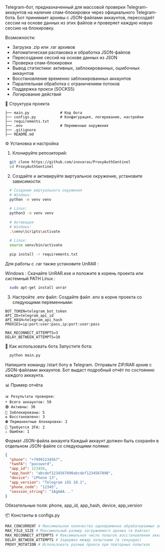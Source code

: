 Telegram-бот, предназначенный для массовой проверки Telegram-аккаунтов на наличие спам-блокировки через официального Telegram-бота.
Бот принимает архивы с JSON-файлами аккаунтов, пересоздаёт сессии на основе данных из этих файлов и проверяет каждую новую сессию на блокировку.

Возможности: 
- Загрузка .zip или .rar архивов
- Автоматическая распаковка и обработка JSON-файлов
- Пересоздание сессий на основе данных из JSON
- Проверка спам-блокировки
- Вывод статистики: активных, заблокированных, ошибочных аккаунтов
- Восстановление временно заблокированных аккаунтов
- Параллельная обработка с ограничением потоков
- Поддержка прокси (SOCKS5)
- Логирование действий

📁 Структура проекта
```
├── main.py              # Код бота
├── configs.py           # Конфигурация, логирование, настройки
├── requirements.txt     
├── .env                 # Переменные окружения
├── .gitignore          
├── README.md            
```

⚙️ Установка и настройка
1. Клонируйте репозиторий:
```bash
  git clone https://github.com/inovaras/ProxyAuthSentinel
  cd ProxyAuthSentinel
```
2. Создайте и активируйте виртуальное окружение, установите зависимости:
```bash
  # Создание виртуального окружения
  # Windows:
  python -m venv venv
  
  # Linux:
  python3 -m venv venv
  
  # Активация
  # Windows:
  .\venv\Scripts\activate
  
  # Linux:
  source venv/bin/activate
  
  pip install -r requirements.txt
```
Для работы с .rar также установите UnRAR :

Windows : Скачайте UnRAR.exe и положите в корень проекта или системный PATH
Linux :
```bash
  sudo apt-get install unrar
```
3. Настройте .env файл:
Создайте файл .env в корне проекта со следующими переменными:

```env
BOT_TOKEN=telegram_bot_token
API_ID=telegram_api_id
API_HASH=telegram_api_hash
PROXIES=ip:port:user:pass,ip:port:user:pass

MAX_RECONNECT_ATTEMPTS=3
DELAY_BETWEEN_ATTEMPTS=10
```
🤖 Как использовать бота
Запустите бота:
```bash
  python main.py
```

Напишите команду /start боту в Telegram.
Отправьте ZIP/RAR архив с JSON-файлами аккаунтов.
Бот выдаст подробный отчёт по состоянию каждого аккаунта.

📊 Пример отчёта
```
📊 Результаты проверки:
• Всего аккаунтов: 50
🟢 Активны: 30
🔴 Заблокированы: 5
♻️ Восстановлено: 3
⛔ Перманентные блокировки: 2
🔑 Требуется 2FA: 2
⚠️ Ошибки: 1
```
Формат JSON-файла аккаунта
Каждый аккаунт должен быть сохранён в отдельном JSON-файле со следующими полями:

```json
{
  "phone": "+79991234567",
  "twoFA": "password",
  "app_id": 123456,
  "app_hash": "abcdef1234567890abcdef1234567890",
  "device": "iPhone 13",
  "app_version": "Telegram iOS 10.1",
  "phone_code": "12345",
  "session_string": "1AgAAA..."
}
```
Обязательные поля: phone, app_id, app_hash, device, app_version 

📦 Константы в configs.py
```Python
MAX_CONCURRENT # Максимальное количество одновременно обрабатываемых аккаунтов
MAX_FILE_SIZE # Максимальный размер загружаемого архива (в байтах)
MAX_RECONNECT_ATTEMPTS # Максимальное число попыток восстановления аккаунта
DELAY_BETWEEN_ATTEMPTS # Задержка между попытками (в секундах)
PROXY_ROTATION # Использовать разные прокси при повторных попытках
```
